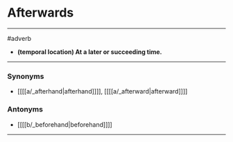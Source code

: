 # Afterwards
---
#adverb
- **(temporal location) At a later or succeeding time.**
---
### Synonyms
- [[[[a/_afterhand|afterhand]]]], [[[[a/_afterward|afterward]]]]
### Antonyms
- [[[[b/_beforehand|beforehand]]]]
---
